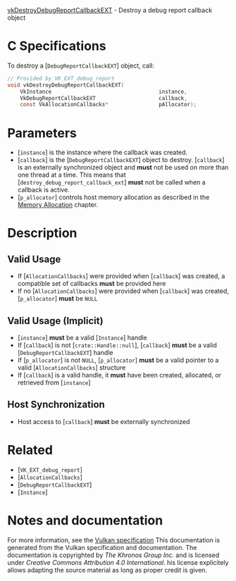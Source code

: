 [vkDestroyDebugReportCallbackEXT](https://www.khronos.org/registry/vulkan/specs/1.3-extensions/man/html/vkDestroyDebugReportCallbackEXT.html) - Destroy a debug report callback object

# C Specifications
To destroy a [`DebugReportCallbackEXT`] object, call:
```c
// Provided by VK_EXT_debug_report
void vkDestroyDebugReportCallbackEXT(
    VkInstance                                  instance,
    VkDebugReportCallbackEXT                    callback,
    const VkAllocationCallbacks*                pAllocator);
```

# Parameters
- [`instance`] is the instance where the callback was created.
- [`callback`] is the [`DebugReportCallbackEXT`] object to destroy. [`callback`] is an externally synchronized object and  **must**  not be used on more than one thread at a time. This means that [`destroy_debug_report_callback_ext`] **must**  not be called when a callback is active.
- [`p_allocator`] controls host memory allocation as described in the [Memory Allocation](https://www.khronos.org/registry/vulkan/specs/1.3-extensions/html/vkspec.html#memory-allocation) chapter.

# Description
## Valid Usage
-    If [`AllocationCallbacks`] were provided when [`callback`] was created, a compatible set of callbacks  **must**  be provided here
-    If no [`AllocationCallbacks`] were provided when [`callback`] was created, [`p_allocator`] **must**  be `NULL`

## Valid Usage (Implicit)
-  [`instance`] **must**  be a valid [`Instance`] handle
-    If [`callback`] is not [`crate::Handle::null`], [`callback`] **must**  be a valid [`DebugReportCallbackEXT`] handle
-    If [`p_allocator`] is not `NULL`, [`p_allocator`] **must**  be a valid pointer to a valid [`AllocationCallbacks`] structure
-    If [`callback`] is a valid handle, it  **must**  have been created, allocated, or retrieved from [`instance`]

## Host Synchronization
- Host access to [`callback`] **must**  be externally synchronized

# Related
- [`VK_EXT_debug_report`]
- [`AllocationCallbacks`]
- [`DebugReportCallbackEXT`]
- [`Instance`]

# Notes and documentation
For more information, see the [Vulkan specification](https://www.khronos.org/registry/vulkan/specs/1.3-extensions/html/vkspec.html)
This documentation is generated from the Vulkan specification and documentation.
The documentation is copyrighted by *The Khronos Group Inc.* and is licensed under *Creative Commons Attribution 4.0 International*.
his license explicitely allows adapting the source material as long as proper credit is given.
        